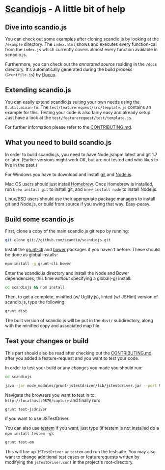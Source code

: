 # [Scandiojs](http://scandio.de/) - A little bit of help

## Dive into scandio.js

You can check out some examples after cloning scandio.js by looking at the `/example` directory. The `index.html` shows and executes every function-call from the `index.js` which currently covers almost every function available in scnadio.js.

Furthermore, you can check out the *annotated source* residing in the `/docs` directory. It's automatically generated during the build process (`Gruntfile.js`) by [Docco](http://jashkenas.github.io/docco/).

## Extending scandio.js

You can easily extend scandio.js suiting your own needs using the `ß.util.mixin-fn`. The `test/featurerequest/src/template.js` contains an example for this. Testing your code is also fairly easy and already setup. Just have a look at the `test/featurerequest/test/template.js`.

For further information please refer to the [CONTRIBUTING.md](https://github.com/scandio/scandiojs/blob/master/contributing.md).

## What you need to build scandio.js

In order to build scandio.js, you need to have Node.js/npm latest and git 1.7 or later.
(Earlier versions might work OK, but are not tested and who likes to live in the past.)

For Windows you have to download and install [git](http://git-scm.com/downloads) and [Node.js](http://nodejs.org/download/).

Mac OS users should just install [Homebrew](http://mxcl.github.com/homebrew/). Once Homebrew is installed, run `brew install git` to install git, and `brew install node` to install Node.js.

Linux/BSD users should use their appropriate package managers to install git and Node.js, or build from source if you swing that way. Easy-peasy.

## Build some scandio.js

First, clone a copy of the main scandio.js git repo by running:

```bash
git clone git://github.com/scandio/scandiojs.git
```

Install the [grunt-cli](http://gruntjs.com/getting-started#installing-the-cli) and [bower](http://bower.io/) packages if you haven't before. These should be done as global installs:

```bash
npm install -g grunt-cli bower
```

Enter the scandio.js directory and install the Node and Bower dependencies, this time *without* specifying a global(-g) install:

```bash
cd scandiojs && npm install
```

Then, to get a complete, minified (w/ Uglify.js), linted (w/ JSHint) version of scandio.js, type the following:

```bash
grunt dist
```

The built version of scandio.js will be put in the `dist/` subdirectory, along with the minified copy and associated map file.

## Test your changes or build

This part should also be read after checking out the [CONTRIBUTING.md](https://github.com/scandio/scandiojs/blob/master/contributing.md) after you added a feature-request and you want to test your code.

In order to test your build or any changes you made you should run:

```bash
cd scandiojs

java -jar node_modules/grunt-jstestdriver/lib/jstestdriver.jar --port 9876
```

Navigate the browsers you want to test in to: `http://localhost:9876/capture` and finally run:

```bash
grunt test-jsdriver
```

if you want to use JSTestDriver.

You can also use [testem](https://github.com/airportyh/testem) if you want, just type (if testem is not installed do a `npm install testem -g`):

```bash
grunt test-em
```

This will fire up `JSTestDriver` or `testem` and run the testsuite. You may also want to change additional test cases or featurerequests written by modifying the `jsTestDriver.conf` in the project's root-directory.